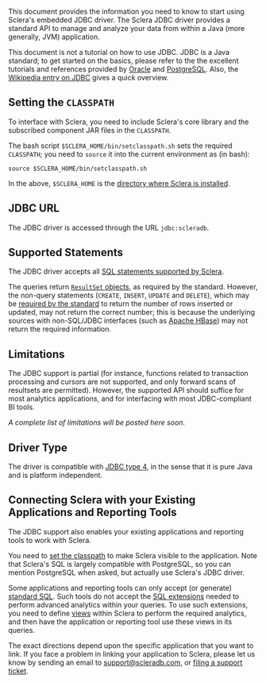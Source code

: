 This document provides the information you need to know to start using Sclera's embedded JDBC driver. The Sclera JDBC driver provides a standard API to manage and analyze your data from within a Java (more generally, JVM) application.

This document is not a tutorial on how to use JDBC. JDBC is a Java standard; to get started on the basics, please refer to the the excellent tutorials and references provided by [Oracle](http://docs.oracle.com/javase/tutorial/jdbc/basics/index.html) and [PostgreSQL](http://jdbc.postgresql.org/documentation/92/index.html). Also, the [Wikipedia entry on JDBC](http://en.wikipedia.org/wiki/Java_Database_Connectivity) gives a quick overview.

## Setting the `CLASSPATH`
To interface with Sclera, you need to include Sclera's core library and the subscribed component JAR files in the `CLASSPATH`.

The bash script `$SCLERA_HOME/bin/setclasspath.sh` sets the required `CLASSPATH`; you need to `source` it into the current environment as (in bash):

    source $SCLERA_HOME/bin/setclasspath.sh

In the above, `$SCLERA_HOME` is the [directory where Sclera is installed](../setup/install.md#sclera-home).

## JDBC URL
The JDBC driver is accessed through the URL `jdbc:scleradb`.

## Supported Statements
The JDBC driver accepts all [SQL statements supported by Sclera](../sclerasql/sqlintro.md).

The queries return [`ResultSet` objects](http://docs.oracle.com/javase/tutorial/jdbc/basics/retrieving.html), as required by the standard. However, the non-query statements (`CREATE`, `INSERT`, `UPDATE` and `DELETE`), which may be [required by the standard](http://jdbc.postgresql.org/documentation/92/update.html) to return the number of rows inserted or updated, may not return the correct number; this is because the underlying sources with non-SQL/JDBC interfaces (such as [Apache HBase](../setup/components.md#sclera-hbase)) may not return the required information.

## Limitations
The JDBC support is partial (for instance, functions related to transaction processing and cursors are not supported, and only forward scans of resultsets are permitted). However, the supported API should suffice for most analytics applications, and for interfacing with most JDBC-compliant BI tools.

*A complete list of limitations will be posted here soon.*

## Driver Type
The driver is compatible with [JDBC type 4](http://en.wikipedia.org/wiki/JDBC_driver#Type_4_Driver_-_Database-Protocol_Driver.28Pure_Java_Driver.29), in the sense that it is pure Java and is platform independent.

## Connecting Sclera with your Existing Applications and Reporting Tools
The JDBC support also enables your existing applications and reporting tools to work with Sclera.

You need to [set the classpath](#setting-the-classpath) to make Sclera visible to the application. Note that Sclera's SQL is largely compatible with PostgreSQL, so you can mention PostgreSQL when asked, but actually use Sclera's JDBC driver.

Some applications and reporting tools can only accept (or generate) [standard SQL](../sclerasql/sqlregular.md). Such tools do not accept the [SQL extensions](../sclerasql/sqlintro.md) needed to perform advanced analytics within your queries. To use such extensions, you need to define [views](../sclerasql/sqlregular.md#creating-views) within Sclera to perform the required analytics, and then have the application or reporting tool use these views in its queries.

The exact directions depend upon the specific application that you want to link. If you face a problem in linking your application to Sclera, please let us know by sending an email to support@scleradb.com, or [filing a support ticket](/support).
